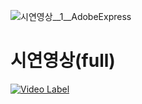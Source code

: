 ![시연영상__1__AdobeExpress](https://github.com/ParkKyungWan/yoshi/assets/48673195/e8a1a765-d28a-46e1-ae6c-80219ad8a81a)

# 시연영상(full)
[![Video Label](http://img.youtube.com/vi/KFfIagjjxhI/0.jpg)](https://youtu.be/KFfIagjjxhI)

